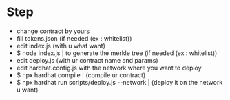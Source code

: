 # Step

- change contract by yours
- fill tokens.json (if needed (ex : whitelist))
- edit index.js (with u what want)
- $ node index.js | to generate the merkle tree (if needed (ex : whitelist))
- edit deploy.js (with ur contract name and params)
- edit hardhat.config.js with the network where you want to deploy
- $ npx hardhat compile | (compile ur contract)
- $ npx hardhat run scripts/deploy.js --network <network-name> | (deploy it on the network u want)
